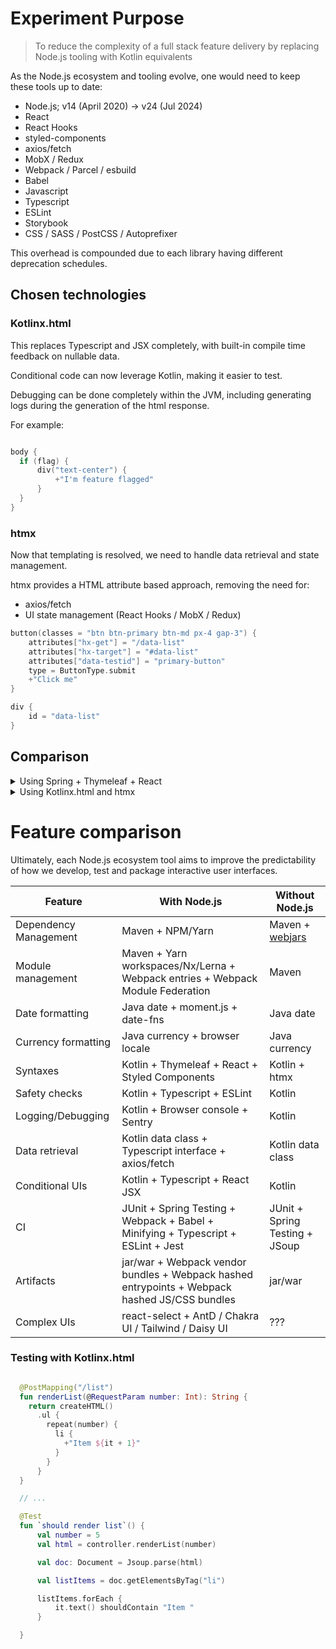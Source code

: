 # Experiment Purpose

> To reduce the complexity of a full stack feature delivery by replacing Node.js tooling with Kotlin equivalents

As the Node.js ecosystem and tooling evolve, one would need to keep these tools up to date:
- Node.js; v14 (April 2020) -> v24 (Jul 2024)
- React
- React Hooks
- styled-components
- axios/fetch
- MobX / Redux
- Webpack / Parcel / esbuild
- Babel
- Javascript 
- Typescript
- ESLint
- Storybook
- CSS / SASS / PostCSS / Autoprefixer

This overhead is compounded due to each library having different deprecation schedules.

## Chosen technologies

### Kotlinx.html

This replaces Typescript and JSX completely, with built-in compile time feedback on nullable data. 

Conditional code can now leverage Kotlin, making it easier to test.

Debugging can be done completely within the JVM, including generating logs during the generation of the html response.

For example:
```kotlin

body {
  if (flag) {
      div("text-center") {
          +"I'm feature flagged"
      }
  }
}
```

### htmx

Now that templating is resolved, we need to handle data retrieval and state management. 

htmx provides a HTML attribute based approach, removing the need for:
- axios/fetch
- UI state management (React Hooks / MobX / Redux)

```kotlin
button(classes = "btn btn-primary btn-md px-4 gap-3") { 
    attributes["hx-get"] = "/data-list"
    attributes["hx-target"] = "#data-list"
    attributes["data-testid"] = "primary-button"
    type = ButtonType.submit
    +"Click me"
}

div {
    id = "data-list"
}
```

## Comparison

<details>
<summary>Using Spring + Thymeleaf + React</summary>

1. Create Spring JPA Repo
1. Create Spring Service
1. Create Spring Controller
1. Create Kotlin data classes
1. Create JUnit tests
1. Create new Webpack entry
1. Create new API retrieval layer
1. Create Typescript data classes to match API response
1. Create UI state (MobX observers or Redux actions/dispatchers/reducers)
1. Create React component
1. Create Jest tests
1. Bundle TS and JS vendor files into minified vendor assets
1. Bundle TS and JS project files into minified project assets
1. Host JS and CSS either on a CDN or in a static folder 
1. Spring Thymeleaf generates HTML
1. Load React into DOM
1. Load project bundle into DOM
1. Initialise React application
1. Fetch data from API
1. Parse JSON into Javascript objects
1. React creates a virtual DOM and observes for stateful changes
1. React re-renders the relevant DOM elements

</details>

<details>
<summary>Using Kotlinx.html and htmx</summary>

1. Create Spring JPA Repo
1. Create Spring Service
1. Create Spring Controller
1. Create Kotlin data classes
1. Create Kotlinx.html template with htmx tags
1. Create JUnit tests
1. Spring Thymeleaf generates HTML
1. Load base styles into DOM
1. htmx re-renders the relevant DOM elements

</details>

# Feature comparison

Ultimately, each Node.js ecosystem tool aims to improve the predictability of how we develop, test and package interactive user interfaces.

Feature | With Node.js | Without Node.js
------|--------|--------
Dependency Management | Maven + NPM/Yarn | Maven + [webjars](https://www.webjars.org/)
Module management | Maven + Yarn workspaces/Nx/Lerna + Webpack entries + Webpack Module Federation | Maven
Date formatting | Java date + moment.js + date-fns | Java date
Currency formatting | Java currency + browser locale | Java currency
Syntaxes | Kotlin + Thymeleaf + React + Styled Components | Kotlin + htmx
Safety checks | Kotlin + Typescript + ESLint | Kotlin
Logging/Debugging | Kotlin + Browser console + Sentry  | Kotlin
Data retrieval | Kotlin data class + Typescript interface + axios/fetch | Kotlin data class
Conditional UIs | Kotlin + Typescript + React JSX | Kotlin
CI | JUnit + Spring Testing + Webpack + Babel + Minifying + Typescript + ESLint + Jest | JUnit + Spring Testing + JSoup
Artifacts | jar/war + Webpack vendor bundles + Webpack hashed entrypoints + Webpack hashed JS/CSS bundles | jar/war
Complex UIs | react-select + AntD / Chakra UI / Tailwind / Daisy UI | ???

### Testing with Kotlinx.html

```kotlin

  @PostMapping("/list")
  fun renderList(@RequestParam number: Int): String {
    return createHTML()
      .ul {
        repeat(number) {
          li {
            +"Item ${it + 1}"
          }
        }
      }
  }

  // ...

  @Test
  fun `should render list`() {
      val number = 5
      val html = controller.renderList(number)

      val doc: Document = Jsoup.parse(html)

      val listItems = doc.getElementsByTag("li")

      listItems.forEach {
          it.text() shouldContain "Item "
      }

  }
```
